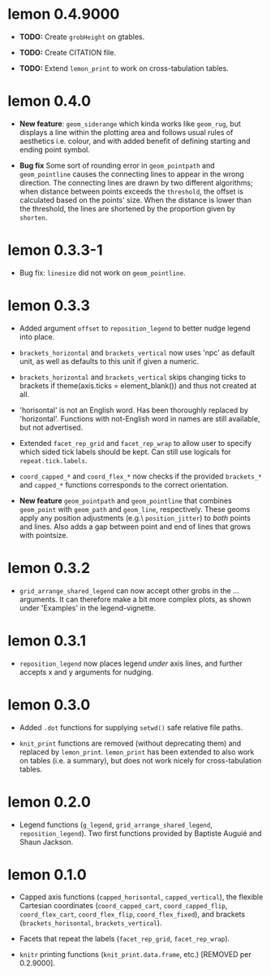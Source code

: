 # lemon 0.4.9000

* **TODO:** Create `grobHeight` on gtables.

* **TODO:** Create CITATION file.

* **TODO:** Extend `lemon_print` to work on cross-tabulation tables.

# lemon 0.4.0

* **New feature**: `geom_siderange` which kinda works like `geom_rug`,
  but displays a line within the plotting area and follows usual rules
  of aesthetics i.e. colour, and with added benefit of defining 
  starting and ending point symbol.

* **Bug fix** Some sort of rounding error in `geom_pointpath` and `geom_pointline`
  causes the connecting lines to appear in the wrong direction.
  The connecting lines are drawn by two different algorithms;
  when distance between points exceeds the `threshold`, the offset is calculated
  based on the points' size. When the distance is lower than the threshold,
  the lines are shortened by the proportion given by `shorten`.

# lemon 0.3.3-1

* Bug fix: `linesize` did not work on `geom_pointline`.

# lemon 0.3.3

* Added argument `offset` to `reposition_legend` to better nudge legend into place.

* `brackets_horizontal` and `brackets_vertical` now uses 'npc' as default
  unit, as well as defaults to this unit if given a numeric.

* `brackets_horizontal` and `brackets_vertical` skips changing ticks to brackets
  if theme(axis.ticks = element_blank()) and thus not created at all.

* 'horisontal' is not an English word. Has been thoroughly replaced by 'horizontal'.
  Functions with not-English word in names are still available, but not advertised.

* Extended `facet_rep_grid` and `facet_rep_wrap` to allow user to specify which
  sided tick labels should be kept. Can still use logicals for `repeat.tick.labels`.
  
* `coord_capped_*` and `coord_flex_*` now checks if the provided `brackets_*`
  and `capped_*` functions corresponds to the correct orientation.

* **New feature** `geom_pointpath` and `geom_pointline` that combines
  `geom_point` with `geom_path` and `geom_line`, respectively.
  These geoms apply any position adjustments (e.g.\ `position_jitter`) to 
  *both* points and lines.
  Also adds a gap between point and end of lines that grows with pointsize.

# lemon 0.3.2

* `grid_arrange_shared_legend` can now accept other grobs in the ... arguments.
  It can therefore make a bit more complex plots, as shown under 'Examples' in
  the legend-vignette.

# lemon 0.3.1

* `reposition_legend` now places legend *under* axis lines, 
  and further accepts x and y arguments for nudging.

# lemon 0.3.0

* Added `.dot` functions for supplying `setwd()` safe relative file paths.

* `knit_print` functions are removed (without deprecating them) and replaced
  by `lemon_print`.
  `lemon_print` has been extended to also work on tables (i.e. a summary), but
  does not work nicely for cross-tabulation tables.

# lemon 0.2.0

* Legend functions (`g_legend`, `grid_arrange_shared_legend`, `reposition_legend`).
  Two first functions provided by Baptiste Auguié and Shaun Jackson.

# lemon 0.1.0

* Capped axis functions (`capped_horisontal`, `capped_vertical`), the flexible
Cartesian coordinates (`coord_capped_cart`, `coord_capped_flip`, 
`coord_flex_cart`, `coord_flex_flip`, `coord_flex_fixed`), and brackets 
(`brackets_horisontal`, `brackets_vertical`).

* Facets that repeat the labels (`facet_rep_grid`, `facet_rep_wrap`).

* `knitr` printing functions (`knit_print.data.frame`, etc.) [REMOVED per 0.2.9000].
